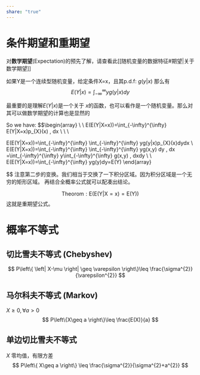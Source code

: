 ```yaml
---
share: "true"
---
```


# 条件期望和重期望

对**数学期望**(Expectation)的预先了解，请查看此[[随机变量的数据特征#期望|关于数学期望]]
 
 如果Y是一个连续型随机变量，给定条件X=x，且其p.d.f:  $g(y|x)$
那么有
$$
E(Y|x)=\int_{-\infty}^{\infty} y g(y|x)dy
$$

最重要的是理解$E(Y|x)$是一个关于 $x$的函数，也可以看作是一个随机变量。那么对其可以做数学期望的计算也是显然的

So we have:
$$\begin{array} \\
  \\
E(E(Y|X=x))=\int_{-\infty}^{\infty} E(Y|X=x)p_{X}(x) \, dx  \\ \\ \\

E(E(Y|X=x))=\int_{-\infty}^{\infty} \int_{-\infty}^{\infty} yg(y|x)p_{X}(x)dydx \\
E(E(Y|X=x))=\int_{-\infty}^{\infty} \int_{-\infty}^{\infty} yg(x,y) dy  \, dx =\int_{-\infty}^{\infty} y\int_{-\infty}^{\infty} g(x,y)   \, dxdy \\ \\
E(E(Y|X=x))=\int_{-\infty}^{\infty} yg(y)dy=E(Y)
\end{array}
	 
$$
注意第二步的变换。我们相当于交换了一下积分区域。因为积分区域是一个无穷的矩形区域。
再结合全概率公式就可以配凑出结论。

$$
\mathrm{Theorom:E(E(Y|X=x)= E(Y))}
$$
这就是重期望公式。

# 概率不等式

## 切比雪夫不等式 (Chebyshev)
$$
P\left\{ \left| X-\mu \right| \geq \varepsilon \right\}\leq \frac{\sigma^{2}}{\varepsilon^{2}} 
$$
## 马尔科夫不等式 (Markov)
$X\geq {0},\forall a>0$
$$
P\left\{X\geq a  \right\}\leq \frac{E(X)}{a} 
$$
## 单边切比雪夫不等式
$X$ 零均值，有限方差
$$
P\left\{ X\geq a \right\} \leq \frac{\sigma^{2}}{\sigma^{2}+a^{2}}
$$
